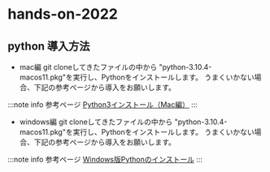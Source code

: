 # hands-on-2022

## python 導入方法
- mac編
git cloneしてきたファイルの中から "python-3.10.4-macos11.pkg"を実行し、Pythonをインストールします。
うまくいかない場合、下記の参考ページから導入をお願いします。

:::note info
参考ページ
[Python3インストール（Mac編）](https://qiita.com/ms-rock/items/72b8f1abc661c539bb09)
:::

- windows編
git cloneしてきたファイルの中から "python-3.10.4-macos11.pkg"を実行し、Pythonをインストールします。
うまくいかない場合、下記の参考ページから導入をお願いします。

:::note info
参考ページ
[Windows版Pythonのインストール](https://www.python.jp/install/windows/install.html)
:::